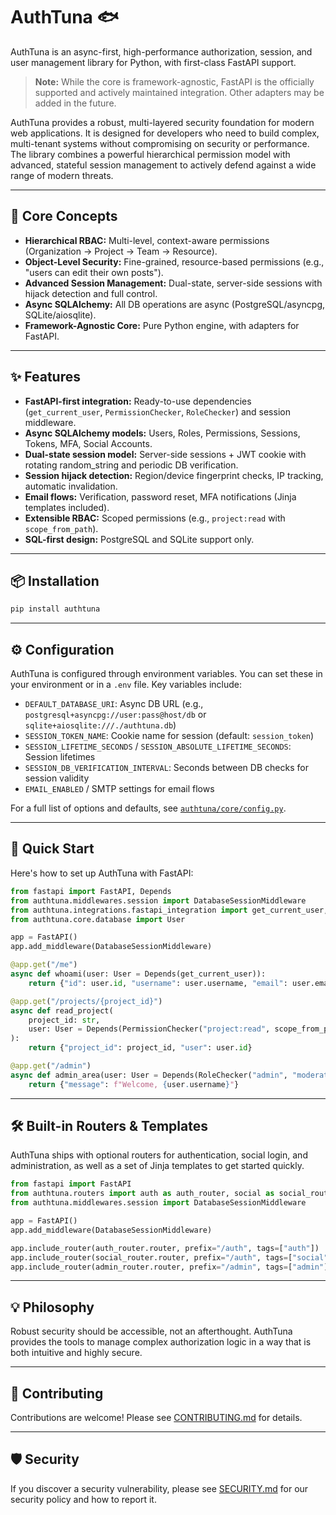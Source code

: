 # AuthTuna 🐟

AuthTuna is an async-first, high-performance authorization, session, and user management library for Python, with first-class FastAPI support.

> **Note:** While the core is framework-agnostic, FastAPI is the officially supported and actively maintained integration. Other adapters may be added in the future.

AuthTuna provides a robust, multi-layered security foundation for modern web applications. It is designed for developers who need to build complex, multi-tenant systems without compromising on security or performance. The library combines a powerful hierarchical permission model with advanced, stateful session management to actively defend against a wide range of modern threats.

---

## 🚦 Core Concepts

- **Hierarchical RBAC:** Multi-level, context-aware permissions (Organization → Project → Team → Resource).
- **Object-Level Security:** Fine-grained, resource-based permissions (e.g., "users can edit their own posts").
- **Advanced Session Management:** Dual-state, server-side sessions with hijack detection and full control.
- **Async SQLAlchemy:** All DB operations are async (PostgreSQL/asyncpg, SQLite/aiosqlite).
- **Framework-Agnostic Core:** Pure Python engine, with adapters for FastAPI.

---

## ✨ Features

- **FastAPI-first integration:** Ready-to-use dependencies (`get_current_user`, `PermissionChecker`, `RoleChecker`) and session middleware.
- **Async SQLAlchemy models:** Users, Roles, Permissions, Sessions, Tokens, MFA, Social Accounts.
- **Dual-state session model:** Server-side sessions + JWT cookie with rotating random_string and periodic DB verification.
- **Session hijack detection:** Region/device fingerprint checks, IP tracking, automatic invalidation.
- **Email flows:** Verification, password reset, MFA notifications (Jinja templates included).
- **Extensible RBAC:** Scoped permissions (e.g., `project:read` with `scope_from_path`).
- **SQL-first design:** PostgreSQL and SQLite support only.

---

## 📦 Installation

```bash
pip install authtuna
```

---

## ⚙️ Configuration

AuthTuna is configured through environment variables. You can set these in your environment or in a `.env` file. Key variables include:

- `DEFAULT_DATABASE_URI`: Async DB URL (e.g., `postgresql+asyncpg://user:pass@host/db` or `sqlite+aiosqlite:///./authtuna.db`)
- `SESSION_TOKEN_NAME`: Cookie name for session (default: `session_token`)
- `SESSION_LIFETIME_SECONDS` / `SESSION_ABSOLUTE_LIFETIME_SECONDS`: Session lifetimes
- `SESSION_DB_VERIFICATION_INTERVAL`: Seconds between DB checks for session validity
- `EMAIL_ENABLED` / SMTP settings for email flows

For a full list of options and defaults, see [`authtuna/core/config.py`](authtuna/core/config.py).

---

## 🚀 Quick Start

Here's how to set up AuthTuna with FastAPI:

```python
from fastapi import FastAPI, Depends
from authtuna.middlewares.session import DatabaseSessionMiddleware
from authtuna.integrations.fastapi_integration import get_current_user, PermissionChecker, RoleChecker
from authtuna.core.database import User

app = FastAPI()
app.add_middleware(DatabaseSessionMiddleware)

@app.get("/me")
async def whoami(user: User = Depends(get_current_user)):
    return {"id": user.id, "username": user.username, "email": user.email}

@app.get("/projects/{project_id}")
async def read_project(
    project_id: str,
    user: User = Depends(PermissionChecker("project:read", scope_from_path="project_id"))
):
    return {"project_id": project_id, "user": user.id}

@app.get("/admin")
async def admin_area(user: User = Depends(RoleChecker("admin", "moderator"))):
    return {"message": f"Welcome, {user.username}"}
```

---

## 🛠️ Built-in Routers & Templates

AuthTuna ships with optional routers for authentication, social login, and administration, as well as a set of Jinja templates to get started quickly.

```python
from fastapi import FastAPI
from authtuna.routers import auth as auth_router, social as social_router, admin as admin_router
from authtuna.middlewares.session import DatabaseSessionMiddleware

app = FastAPI()
app.add_middleware(DatabaseSessionMiddleware)

app.include_router(auth_router.router, prefix="/auth", tags=["auth"])
app.include_router(social_router.router, prefix="/auth", tags=["social"])
app.include_router(admin_router.router, prefix="/admin", tags=["admin"])
```

---

## 💡 Philosophy

Robust security should be accessible, not an afterthought. AuthTuna provides the tools to manage complex authorization logic in a way that is both intuitive and highly secure.

---

## 🤝 Contributing

Contributions are welcome! Please see [CONTRIBUTING.md](CONTRIBUTING.md) for details.

---

## 🛡️ Security

If you discover a security vulnerability, please see [SECURITY.md](SECURITY.md) for our security policy and how to report it.
